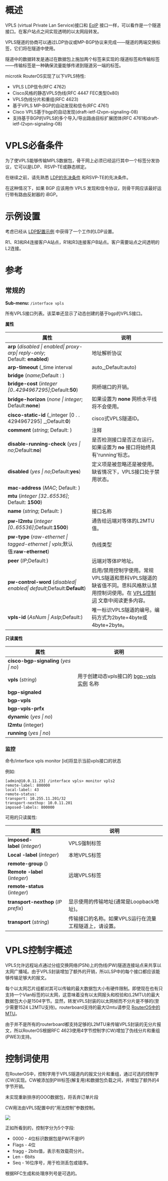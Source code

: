 # 概述

VPLS (virtual Private Lan Service)接口和 [EoIP](https://help.mikrotik.com/docs/display/ROS/EoIP) 接口一样，可以看作是一个隧道接口。在客户站点之间实现透明的以太网段转发。

VPLS隧道的协商可以通过LDP协议或MP-BGP协议来完成——隧道的两端交换标签，它们将在隧道中使用。

隧道中的数据转发是通过在数据包上施加两个标签来实现的:隧道标签和传输标签——传输标签是一种确保流量能够传递到隧道另一端的标签。


microtik RouterOS实现了以下VPLS特性:

- VPLS LDP信令(RFC 4762)
- Cisco风格的静态VPLS伪线(RFC 4447 FEC类型0x80)
- VPLS伪线分片和重组(RFC 4623)
- 基于VPLS MP-BGP的自动发现和信令(RFC 4761)
- Cisco VPLS基于bgp的自动发现(draft-ietf-l2vpn-signaling-08)
- 支持基于BGP的VPLS的多个导入/导出路由目标扩展团体(RFC 4761和draft-ietf-l2vpn-signaling-08)

  

# VPLS必备条件

为了使VPLS能够传输MPLS数据包，骨干网上必须已经运行其中一个标签分发协议，它可以是LDP、RSVP-TE或静态绑定。

在继续之前，请先熟悉 [LDP的先决条件](https://help.mikrotik.com/docs/display/ROS/LDP#LDP-PrerequisitesforMPLS) 和RSVP-TE的先决条件。

在这种情况下，如果 BGP 应该用作 VPLS 发现和信令协议，则骨干网应该最好运行带有路由反射器的 iBGP。

  

# 示例设置

考虑已经从 [LDP配置示例](https://help.mikrotik.com/docs/display/ROS/LDP#LDP-ExampleSetup) 中获得了一个工作的LDP设置。

R1、R3和R4连接客户A站点，R1和R3连接客户B站点。客户需要站点之间透明的L2连接。

  
  

# 参考

## 常规的

**Sub-menu:** `/interface vpls`

  
所有VPLS接口列表。该菜单还显示了动态创建的基于bgp的VPLS接口。

**属性**

| 属性                                                                            | 说明                                                                                                                                                                                        |
| ------------------------------------------------------------------------------- | ------------------------------------------------------------------------------------------------------------------------------------------------------------------------------------------- |
| **arp** (_disabled \| enabled\| proxy-arp\| reply-only_; Default: **enabled**)  | 地址解析协议                                                                                                                                                                                |
| **arp-timeout** (_time interval                                                 | auto_;Default:auto)                                                                                                                                                                         |  |
| **bridge** (_name_;Default : )                                                  |                                                                                                                                                                                             |  |
| **bridge-cost** (_integer [0..4294967295]_;Default:**50**)                      | 网桥端口的开销。                                                                                                                                                                            |
| **bridge-horizon** (_none \| integer_; Default:**none**)                        | 如果设置为 **none** 网桥水平线将不会使用。                                                                                                                                                  |
| **cisco-static-id** (_integer [0 . . 4294967295] _;Default:**0**)               | cisco式VPLS隧道ID。                                                                                                                                                                         |
| **comment** (_string_; Default: )                                               | 注释                                                                                                                                                                                        |
| **disable-running-check** (_yes \| no_;Default:**no**)                          | 是否检测接口是否正在运行。如果设置为 **no** 接口将始终具有'running'标志。                                                                                                                   |
| **disabled** (_yes \| no_;Default:**yes**)                                      | 定义项是被忽略还是被使用。缺省情况下，VPLS接口处于禁用状态。                                                                                                                                |
| **mac-address** (_MAC_; Default: )                                              |                                                                                                                                                                                             |  |
| **mtu** (_integer [32..65536]_; Default: **1500**)                              |                                                                                                                                                                                             |  |
| **name** (_string_; Default: )                                                  | 接口名称                                                                                                                                                                                    |
| **pw-l2mtu** (_integer [0..65536]_;Default:**1500**)                            | 通告给远端对等体的L2MTU值。                                                                                                                                                                 |
| **pw-type** (_raw-ethernet \| tagged-ethernet \| vpls_;默认值:**raw-ethernet**) | 伪线类型                                                                                                                                                                                    |
| **peer** (_IP_;Default:)                                                        | 远端对等体IP地址。                                                                                                                                                                          |
| **pw-control-word** (_disabled\| enabled\| default_;Default:**Default**)        | 启用/禁用控制字使用。常规VPLS隧道和思科VPLS隧道的缺省值不同。思科风格默认禁用控制词使用。在 [VPLS控制词](https://help.mikrotik.com/docs/display/ROS/VPLS+Control+Word) 文章中阅读更多内容。 |
| **vpls-id** (_AsNum \| AsIp_;Default:)                                          | 唯一标识VPLS隧道的编号。编码方式为2byte+4byte或4byte+2byte。                                                                                                                                |

  
**只读属性**

| 属性                                  | 说明                                                                                                      |
| ------------------------------------- | --------------------------------------------------------------------------------------------------------- |
| **cisco-bgp-signaling** (_yes \| no_) |                                                                                                           |  |
| **vpls** (_string_)                   | 用于创建动态vpls接口的 [bgp-vpls实例](https://wiki.mikrotik.com/wiki/Manual:Interface/VPLS#BGP_VPLS) 名称 |
| **bgp-signaled**                      |                                                                                                           |  |
| **bgp-vpls**                          |                                                                                                           |  |
| **bgp-vpls-prfx**                     |                                                                                                           |  |
| **dynamic** (_yes \| no_)             |                                                                                                           |  |
| **l2mtu** (integer)                   |                                                                                                           |  |
| **running** (_yes            \| no_)  |                                                                                                           |  |

### 监控

命令/interface vpls monitor [id]将显示当前vpls接口的状态

例如:

```shell
[admin@10.0.11.23] /interface vpls> monitor vpls2
remote-label: 800000
local-label: 43
remote-status:
transport: 10.255.11.201/32
transport-nexthop: 10.0.11.201
imposed-labels: 800000
```

可用的只读属性:

| 属性                                | 说明                                                   |
| ----------------------------------- | ------------------------------------------------------ |
| **imposed-label** (_integer_)       | VPLS强制标签                                           |
| **Local -label** (_integer_)        | 本地VPLS标签                                           |
| **remote-group** ()                 |                                                        |
| **Remote -label** (_integer_)       | 远端VPLS标签                                           |
| **remote-status** (_integer_)       |                                                        |
| **transport-nexthop** (_IP prefix_) | 显示使用的传输地址(通常是Loopback地址)。               |
| **transport** (_string_)            | 传输接口的名称。如果VPLS运行在流量工程隧道上，请设置。 |

# VPLS控制字概述

VPLS允许远程站点通过分组交换网络(PSN)上的伪线(PW)隧道连接站点来共享以太网广播域。由于VPLS封装增加了额外的开销，所以LSP中的每个接口都应该能够传输足够大的报文。

每个以太网芯片组都对其可以传输的最大数据包大小有硬件限制。即使现在也有只支持一个Vlan标签的以太网，这意味着没有以太网报头和校验和(L2MTU)的最大数据包大小是1504字节。显然，转发VPLS封装的以太网帧而不分片是不够的(至少需要1524 L2MTU支持)。routerboard支持的最大l2mtu请参见 [RouterOS中的MTU](https://help.mikrotik.com/docs/display/ROS/MTU+in+RouterOS)。

由于并不是所有的routerboard都支持足够的L2MTU来传输VPLS封装的无分片报文，所以RouterOS根据RFC 4623使用4字节控制字(CW)增加了伪线分片和重组(PWE3)支持。

# 控制词使用

在RouterOS中，控制字用于VPLS隧道内的报文分片和重组，通过可选的控制字(CW)实现。CW被添加到PW标签(解复用)和数据包负载之间，并增加了额外的4字节开销。

未实现重新排序的OOO数据包，将丢弃订单片段

CW用法由VPLS配置中的“用法控制”参数控制。

![](https://help.mikrotik.com/docs/download/attachments/128974851/VPLS_CW.png?version=1&modificationDate=1653634938423&api=v2)

正如所看到的，控制字分为5个字段:

- 0000 - 4位标识数据包是PW(不是IP)
- Flags - 4位
- fragg - 2bits值，表示有效载荷分片。
- Len - 6bits
- Seq - 16位序号，用于检测丢包或错序。

根据RFC生成和处理序列号是可选的。